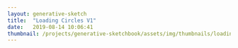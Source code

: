 ```yaml
---
layout: generative-sketch
title:  "Loading Circles V1"
date:   2019-08-14 10:06:41
thumbnail: /projects/generative-sketchbook/assets/img/thumbnails/loading-circle-v1.png
---
```


<script>

let sketch = function(p) {

    /*********************/
    /*** INIT VARIABLE ***/
    /*********************/

    const w = Math.min(500, $("#p5-container").width()),
          h = w;

    // basic colors
    const WHITE    = "#FFFFFF",
          BLACK    = "#000000",
          BT_BLUE  = "#77BDEE",
          BT_RED   = "#FF6E6C",
          BT_GREEN = "#23CE6B";

    const dt = [0.005, 0.00625, 0.0075, 0.00875, 0.01]; // array of speeds to update arc angles
          
    const N_ARC = dt.length; // number of arcs to draw

    let r  = [], // array of arc radiuses
        t0 = [], // array of arc starting angles (in radians)
        t1 = [], // array of arc ending angles (in radians)
        c  = [], // array of arc colors
        s  = []; // array of arc states (to be used in winding_logic fxns)

    const R_BOUNDS = [0.25, 0.9]; // min and max radiuses (bounds for r)

    // populate arrays
    const dr = (R_BOUNDS[1] - R_BOUNDS[0]) / (N_ARC - 1),
          dc = 1.0 / (N_ARC - 1);
    for (let i = 0; i < N_ARC; i++) {
        r.push(R_BOUNDS[1] - i * dr);
        t0.push(0);
        t1.push(0);
        c.push(p.lerpColor(p.color(BT_GREEN), p.color(WHITE), i * dc));
        s.push(0);
    }

    /********************************/
    /*** DECLARE HELPER FUNCTIONS ***/
    /********************************/

    // draw a circle with a radius of r and a color of c
    function draw_center_circle(r, c) {
        p.fill(c);
        p.noStroke();
        p.circle(w / 2, h / 2, w * r);
    }

    // draw an arc with radius of r 
    // that spans from t0 to t1 (ranging from 0 - 1 => 0 - 2PI)
    // with a stroke width of wt and color of c
    function draw_arc(r, t0, t1, wt, c) {
        if (t0 == t1) return;
        p.fill("black");
        p.stroke(p.color(c));
        p.strokeWeight(wt);
        p.arc(w / 2, h / 2, w * r, h * r, 
            p.map(p.min(t0, t1), -1, 1, -2 * p.PI, 2 * p.PI), 
            p.map(p.max(t0, t1), -1, 1, -2 * p.PI, 2 * p.PI));
    }

    // update arrays to reflect interated winding
    // logic1 = when circle fully winds, begin to wind from other end (slinky-like)
    function update_wind_logic1(i) {
        if (t1[i] >= 1 & t0[i] >= 1) {
            t1[i] = t0[i] = 0;
        } else if (t1[i] >= 1) {
            t0[i] += dt[i];
        } else t1[i] += dt[i];
        bound_arc_angles(i, 0, 1);
    }

    // logic2 = when circle fully winds, unwind
    function update_wind_logic2(i) {
        if (t1[i] >= 1) {
            s[i] = 1;
            t1[i] -= dt[i];
        } else if (t1[i] <= 0) {
            s[i] = 0;
            t1[i] += dt[i];
        } else if (s[i] == 0) t1[i] += dt[i];
        else t1[i] -= dt[i];
        bound_arc_angles(i, 0, 1);
    }

    // logic3 = both ends wind from right to left, then unwind
    function update_wind_logic3(i) {
        if (t1[i] >= 0.5) {
            s[i] = 1;
            t1[i] -= dt[i];
            t0[i] += dt[i];
        } else if (t1[i] <= 0) {
            s[i] = 0;
            t1[i] += dt[i];
            t0[i] -= dt[i];
        } else if (s[i] == 0) {
            t1[i] += dt[i];
            t0[i] -= dt[i];
        } else {
            t1[i] -= dt[i];
            t0[i] += dt[i];
        }
        bound_arc_angles(i, -0.5, 0.5);
    }

    // bound arc angles (between 0 and 1)
    function bound_arc_angles(i, min, max) {
        t0[i] = +p.max(min, p.min(max, t0[i])).toFixed(5);
        t1[i] = +p.max(min, p.min(max, t1[i])).toFixed(5);
        if (t0[i] > t1[i]) {
            t0[i] = t1[i] = (t1[i] - t0[i]) / 2;
        }
    } 

    /*********************/
    /*** DEFINE SKETCH ***/
    /*********************/

    p.setup = function() {
        p.createCanvas(w, h);
        p.frameRate(30);
        p.angleMode(p.RADIANS)
    };

    p.draw = function() {
        // clear page
        p.clear();
        p.background("black");
  
        // draw arcs and update winding positions
        for (let i = 0; i < N_ARC; i++) {
            draw_arc(r[i], t0[i], t1[i], 20, c[i]);
            update_wind_logic1(i);
        }
  
        // draw center circle
        draw_center_circle(R_BOUNDS[0] / 2, c[N_ARC - 1]);
    };

}

new p5(sketch, 'p5-container');

</script>